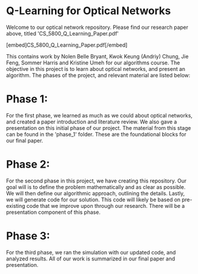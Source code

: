 # Q-Learning for Optical Networks

Welcome to our optical network repository. Please find our research paper above, titled 'CS_5800_Q_Learning_Paper.pdf'

[embed]CS_5800_Q_Learning_Paper.pdf[/embed]

This contains work by Nolen Belle Bryant, Kwok Keung (Andriy) Chung, Jie Feng, Sommer Harris and Kristine Umeh for our algorithms course. The objective in this project is to learn about optical networks, and present an algorithm. The phases of the project, and relevant material are listed below:

# Phase 1:
For the first phase, we learned as much as we could about optical networks, and created a paper introduction and literature review. We also gave a presentation on this initial phase of our project. The material from this stage can be found in the 'phase_1' folder. These are the foundational blocks for our final paper.

# Phase 2:
For the second phase in this project, we have creating this repository. Our goal will is to define the problem mathematically and as clear as possible. We will then define our algorithmic approach, outlining the details. Lastly, we will generate code for our solution. This code will likely be based on pre-existing code that we improve upon through our research. There will be a presentation component of this phase.

# Phase 3:
For the third phase, we ran the simulation with our updated code, and analyzed results. All of our work is summarized in our final paper and presentation.
